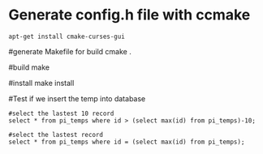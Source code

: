 # Generate config.h file with ccmake 
	apt-get install cmake-curses-gui 

#generate Makefile for build 
	cmake . 

#build 
	make 

#install
	make install 


#Test if we insert the temp into database 

	#select the lastest 10 record 
	select * from pi_temps where id > (select max(id) from pi_temps)-10;

	#select the lastest record 
	select * from pi_temps where id = (select max(id) from pi_temps);




